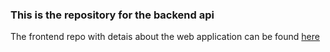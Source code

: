 ### This is the repository for the backend api
The frontend repo with detais about the web application can be found [here](https://github.com/amlight1938/trip_itinerary_backend_api_deploy_repo)
